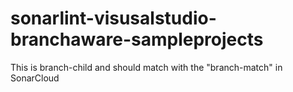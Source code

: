 # sonarlint-visusalstudio-branchaware-sampleprojects

This is branch-child and should match with the "branch-match" in SonarCloud
